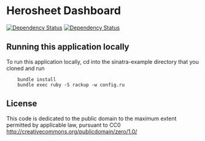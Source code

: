Herosheet Dashboard
===================

[![Dependency Status](https://travis-ci.org/Borja/herobravo.svg)](https://travis-ci.org/Borja/herobravo)
[![Dependency Status](https://gemnasium.com/Borja/herobravo.svg)](https://gemnasium.com/Borja/herobravo)

Running this application locally
----------------------------------

To run this application locally, cd into the sinatra-example directory that you cloned and run

		bundle install
		bundle exec ruby -S rackup -w config.ru

License
-------
This code is dedicated to the public domain to the maximum extent
permitted by applicable law, pursuant to CC0
http://creativecommons.org/publicdomain/zero/1.0/
